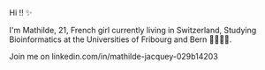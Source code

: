 Hi !! ✨

I'm Mathilde,
21,
French girl currently living in Switzerland,
Studying Bioinformatics at the Universities of Fribourg and Bern 👩🏻‍💻🧬. 

Join me on linkedin.com/in/mathilde-jacquey-029b14203 


<!---
mathilde733/mathilde733 is a ✨ special ✨ repository because its `README.md` (this file) appears on your GitHub profile.
You can click the Preview link to take a look at your changes.
--->
